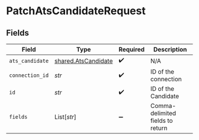# PatchAtsCandidateRequest


## Fields

| Field                                                      | Type                                                       | Required                                                   | Description                                                |
| ---------------------------------------------------------- | ---------------------------------------------------------- | ---------------------------------------------------------- | ---------------------------------------------------------- |
| `ats_candidate`                                            | [shared.AtsCandidate](../../models/shared/atscandidate.md) | :heavy_check_mark:                                         | N/A                                                        |
| `connection_id`                                            | *str*                                                      | :heavy_check_mark:                                         | ID of the connection                                       |
| `id`                                                       | *str*                                                      | :heavy_check_mark:                                         | ID of the Candidate                                        |
| `fields`                                                   | List[*str*]                                                | :heavy_minus_sign:                                         | Comma-delimited fields to return                           |